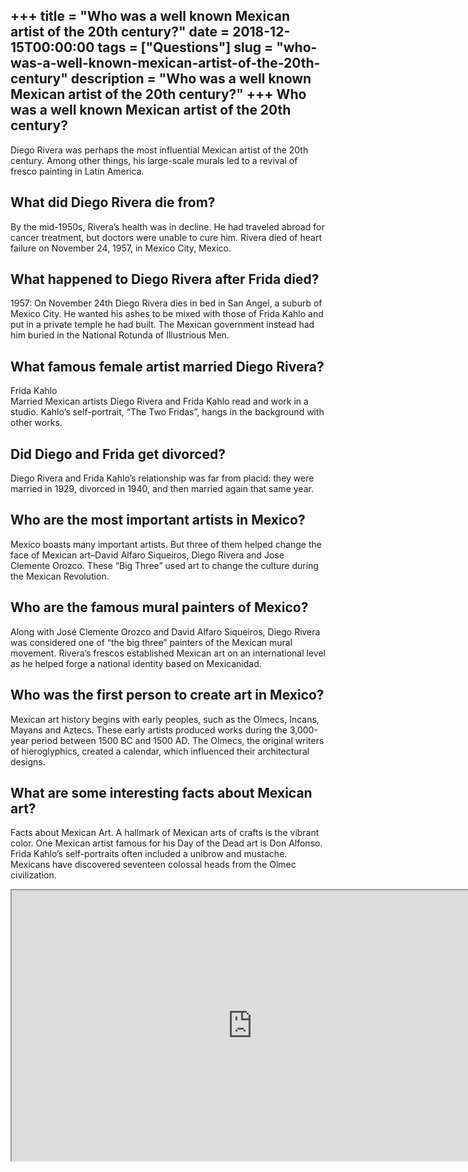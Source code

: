 +++
title = "Who was a well known Mexican artist of the 20th century?"
date = 2018-12-15T00:00:00
tags = ["Questions"]
slug = "who-was-a-well-known-mexican-artist-of-the-20th-century"
description = "Who was a well known Mexican artist of the 20th century?"
+++
Who was a well known Mexican artist of the 20th century?
--------------------------------------------------------

Diego Rivera was perhaps the most influential Mexican artist of the 20th century. Among other things, his large-scale murals led to a revival of fresco painting in Latin America.

What did Diego Rivera die from?
-------------------------------

By the mid-1950s, Rivera’s health was in decline. He had traveled abroad for cancer treatment, but doctors were unable to cure him. Rivera died of heart failure on November 24, 1957, in Mexico City, Mexico.

What happened to Diego Rivera after Frida died?
-----------------------------------------------

1957: On November 24th Diego Rivera dies in bed in San Angel, a suburb of Mexico City. He wanted his ashes to be mixed with those of Frida Kahlo and put in a private temple he had built. The Mexican government instead had him buried in the National Rotunda of Illustrious Men.

What famous female artist married Diego Rivera?
-----------------------------------------------

Frida Kahlo  
Married Mexican artists Diego Rivera and Frida Kahlo read and work in a studio. Kahlo’s self-portrait, “The Two Fridas”, hangs in the background with other works.

Did Diego and Frida get divorced?
---------------------------------

Diego Rivera and Frida Kahlo’s relationship was far from placid: they were married in 1929, divorced in 1940, and then married again that same year.

Who are the most important artists in Mexico?
---------------------------------------------

Mexico boasts many important artists. But three of them helped change the face of Mexican art–David Alfaro Siqueiros, Diego Rivera and Jose Clemente Orozco. These “Big Three” used art to change the culture during the Mexican Revolution.

Who are the famous mural painters of Mexico?
--------------------------------------------

Along with José Clemente Orozco and David Alfaro Siqueiros, Diego Rivera was considered one of “the big three” painters of the Mexican mural movement. Rivera’s frescos established Mexican art on an international level as he helped forge a national identity based on Mexicanidad.

Who was the first person to create art in Mexico?
-------------------------------------------------

Mexican art history begins with early peoples, such as the Olmecs, Incans, Mayans and Aztecs. These early artists produced works during the 3,000-year period between 1500 BC and 1500 AD. The Olmecs, the original writers of hieroglyphics, created a calendar, which influenced their architectural designs.

What are some interesting facts about Mexican art?
--------------------------------------------------

Facts about Mexican Art. A hallmark of Mexican arts of crafts is the vibrant color. One Mexican artist famous for his Day of the Dead art is Don Alfonso. Frida Kahlo’s self-portraits often included a unibrow and mustache. Mexicans have discovered seventeen colossal heads from the Olmec civilization.

<iframe allow="accelerometer; autoplay; clipboard-write; encrypted-media; gyroscope; picture-in-picture" allowfullscreen="" class="__youtube_prefs__  epyt-is-override  no-lazyload" data-no-lazy="1" data-origheight="433" data-origwidth="770" data-skipgform_ajax_framebjll="" height="433" id="_ytid_58371" loading="lazy" src="https://www.youtube.com/embed/9TTYyHbgnQ0?enablejsapi=1&autoplay=0&cc_load_policy=0&cc_lang_pref=&iv_load_policy=1&loop=0&modestbranding=0&rel=1&fs=1&playsinline=0&autohide=2&theme=dark&color=red&controls=1&" title="YouTube player" width="770"></iframe>